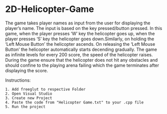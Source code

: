 # 2D-Helicopter-Game
The game takes player names as input from the user for displaying the player’s name. The input is based on the key pressed/button pressed. In this game, when the player presses ‘W’ key the helicopter goes up, when the player presses ‘S’ key the helicopter goes down.Similarly, on holding the ‘Left Mouse Button’ the helicopter ascends. On releasing the ‘Left Mouse Button’ the helicopter automatically starts decending gradually. The game as infinite levels for every 200 score, the speed of the helicopter raises. During the game ensure that the helicopter does not hit any obstacles and should confine to the playing arena failing which the game terminates after displaying the score.

Instructions:

	1. Add freeglut to respective Folder  
	2. Open Visual Studio 
	3. Create new Project
	4. Paste the code from "Helicopter Game.txt" to your .cpp file
	5. Run the project
